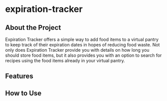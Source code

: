 # expiration-tracker
## About the Project
Expiration Tracker offers a simple way to add food items to a virtual pantry to keep track of their expiration dates in hopes of reducing food waste. Not only does Expiration Tracker provide you with details on how long you should store food items, but it also provides you with an option to search for recipes using the food items already in your virtual pantry. 

## Features


## How to Use
